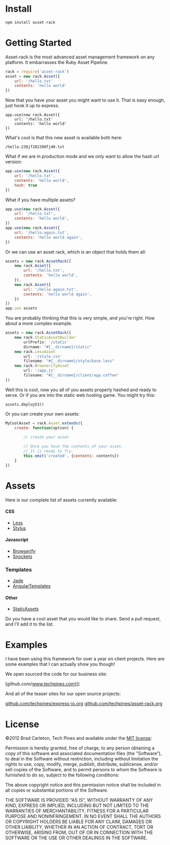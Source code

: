 
# Install

```js
npm install asset-rack
```

# Getting Started

Asset-rack is the most advanced asset management framework on any platform.  It embarrasses the Ruby Asset Pipeline.

```js
rack = require('asset-rack')
asset = new rack.Asset({
    url: '/hello.txt'
    contents: 'hello world'
})
```

Now that you have your asset you might want to use it.  That is easy enough, just hook it up to express.

```
app.use(new rack.Asset({
    url: '/hello.txt'
    contents: 'hello world'
})
```

What's cool is that this new asset is available both here:

```
/hello-238jf202390fj40.txt
```

What if we are in production mode and we only want to allow the hash url version:

```js
app.use(new rack.Asset({
    url: '/hello.txt',
    contents: 'hello world',
    hash: true
})
```

What if you have multiple assets?

```js
app.use(new rack.Asset({
    url: '/hello.txt',
    contents: 'hello world',
})
app.use(new rack.Asset({
    url: '/hello-again.txt',
    contents: 'hello world again',
})
```

Or we can use an asset rack, which is an object that holds them all:

```js
assets = new rack.AssetRack([
    new rack.Asset({
        url: '/hello.txt',
        contents: 'hello world',
    }),
    new rack.Asset({
        url: '/hello-again.txt',
        contents: 'hello world again',
    })
])
app.use assets
```

You are probably thinking that this is very simple, and you're right.  How about a more complex example.

```js
assets = new rack.AssetRack([
    new rack.StaticAssetBuilder
        urlPrefix: '/static'
        dirname: "#{__dirname}/static"
    new rack.LessAsset
        url: '/style.css'
        filename: "#{__dirname}/style/base.less"
    new rack.BrowserifyAsset
        url: '/app.js'
        filename: "#{__dirname}/client/app.coffee"
])
```

Well this is cool, now you all of you assets properly hashed and ready to serve.  Or if you are into the static web hosting game.  You might try this:

```
assets.deployS3()
```

Or you can create your own assets:

```js
MyCoolAsset = rack.Asset.extends({
    create: function(option) {
        
        // create your asset

        // Once you have the contents of your asset.
        // It is ready to fly.
        this.emit('created', {contents: contents})
    }
})
```

# Assets

Here is our complete list of assets currently available:

#### CSS
* [Less]()
* [Stylus]()

#### Javascript
* [Browserify]()
* [Snockets]()

### Templates
* [Jade]()
* [AngularTemplates]()

#### Other
* [StaticAssets]()

Do you have a cool asset that you would like to share.  Send a pull request, and I'll add it to the list.

# Examples

I have been using this framework for over a year on client projects.  Here are some examples that I can actually show you though!

We open sourced the code for our business site:

[github.com/www.techpines.com]()

And all of the teaser sites for our open source projects:

[github.com/techpines/express-io.org]()
[github.com/techpines/asset-rack.org]()

# License

©2012 Brad Carleton, Tech Pines and available under the [MIT license](http://www.opensource.org/licenses/mit-license.php):

Permission is hereby granted, free of charge, to any person obtaining a copy of this software and associated documentation files (the "Software"), to deal in the Software without restriction, including without limitation the rights to use, copy, modify, merge, publish, distribute, sublicense, and/or sell copies of the Software, and to permit persons to whom the Software is furnished to do so, subject to the following conditions:

The above copyright notice and this permission notice shall be included in all copies or substantial portions of the Software.

THE SOFTWARE IS PROVIDED "AS IS", WITHOUT WARRANTY OF ANY KIND, EXPRESS OR IMPLIED, INCLUDING BUT NOT LIMITED TO THE WARRANTIES OF MERCHANTABILITY, FITNESS FOR A PARTICULAR PURPOSE AND NONINFRINGEMENT. IN NO EVENT SHALL THE AUTHORS OR COPYRIGHT HOLDERS BE LIABLE FOR ANY CLAIM, DAMAGES OR OTHER LIABILITY, WHETHER IN AN ACTION OF CONTRACT, TORT OR OTHERWISE, ARISING FROM, OUT OF OR IN CONNECTION WITH THE SOFTWARE OR THE USE OR OTHER DEALINGS IN THE SOFTWARE.
